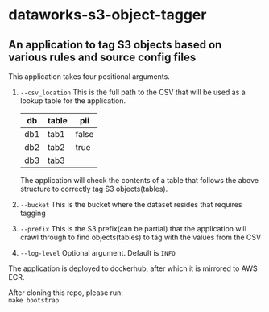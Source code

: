 # dataworks-s3-object-tagger

## An application to tag S3 objects based on various rules and source config files
This application takes four positional arguments. 
1. `--csv_location` This is the full path to the CSV that will be used as a lookup table for the application. 

    |db |table|pii  |
    |---|-----|-----|
    |db1|tab1 |false|
    |db2|tab2 |true |
    |db3|tab3 |     |
    
    The application will check the contents of a table that follows the above structure to correctly tag S3 objects(tables).
    
2. `--bucket` This is the bucket where the dataset resides that requires tagging

3. `--prefix` This is the S3 prefix(can be partial) that the application will crawl through to find objects(tables) to tag with the values from the CSV

4. `--log-level` Optional argument. Default is `INFO` 

The application is deployed to dockerhub, after which it is mirrored to AWS ECR. 




After cloning this repo, please run:  
`make bootstrap`